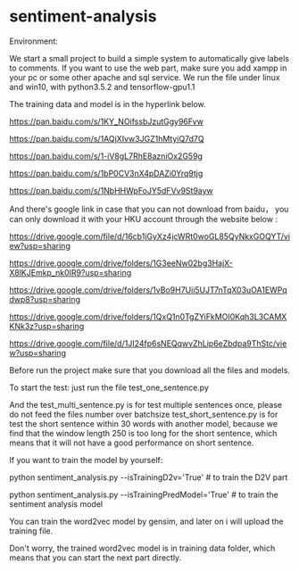 # sentiment-analysis
Environment:

We start a small project to build a simple system to automatically give labels to comments.
If you want to use the web part, make sure you add xampp in your pc or some other apache and sql service.
We run the file under linux and win10, with python3.5.2 and tensorflow-gpu1.1

The training data and model is in the hyperlink below.  

https://pan.baidu.com/s/1KY_NOifssbJzutGgy96Fvw

https://pan.baidu.com/s/1AQjXIvw3JGZ1hMtyiQ7d7Q

https://pan.baidu.com/s/1-iV8gL7RhE8azniOx2G59g

https://pan.baidu.com/s/1bP0CV3nX4pDAZi0Yrq9tjg

https://pan.baidu.com/s/1NbHHWpFoJY5dFVv9St9ayw

And there's google link in case that you can not download from baidu，
you can only download it with your HKU account through the website below :

https://drive.google.com/file/d/16cb1jGyXz4jcWRt0woGL85QyNkxGOQYT/view?usp=sharing

https://drive.google.com/drive/folders/1G3eeNw02bg3HajX-X8lKJEmkp_nk0IR9?usp=sharing

https://drive.google.com/drive/folders/1vBo9H7Uii5UJT7nTqX03uOA1EWPqdwp8?usp=sharing

https://drive.google.com/drive/folders/1QxQ1n0TgZYiFkMOI0Kqh3L3CAMXKNk3z?usp=sharing

https://drive.google.com/file/d/1JI24fp6sNEQqwvZhLip6eZbdpa9ThStc/view?usp=sharing

Before run the project make sure that you download all the files and models.

To start the test: just run the file test_one_sentence.py 

And the test_multi_sentence.py is for test multiple sentences once, please do not feed the files number over batchsize
test_short_sentence.py is for test the short sentence within 30 words with another model, because we find that the window length 250 is too long for the short sentence, which means that it will not have a good performance on short sentence.

If you want to train the model by yourself: 

python sentiment_analysis.py --isTrainingD2v='True' # to train the D2V part

python sentiment_analysis.py --isTrainingPredModel='True' # to train the sentiment analysis model

You can train the word2vec model by gensim, and later on i will upload the training file.

Don't worry, the trained word2vec model is in training data folder, which means that you can start the next part directly.
